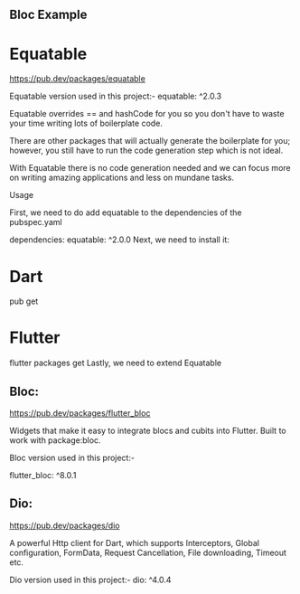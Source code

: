 ## Bloc Example

# Equatable
 
https://pub.dev/packages/equatable

Equatable version used in this project:-
equatable: ^2.0.3

Equatable overrides == and hashCode for you so you don't have to waste your time writing lots of boilerplate code.

There are other packages that will actually generate the boilerplate for you; however, you still have to run the code generation step which is not ideal.

With Equatable there is no code generation needed and we can focus more on writing amazing applications and less on mundane tasks.

Usage

First, we need to do add equatable to the dependencies of the pubspec.yaml

dependencies:
equatable: ^2.0.0
Next, we need to install it:

# Dart
pub get

# Flutter
flutter packages get
Lastly, we need to extend Equatable



## Bloc:

https://pub.dev/packages/flutter_bloc

Widgets that make it easy to integrate blocs and cubits into Flutter. Built to work with package:bloc.


Bloc version used in this project:-

flutter_bloc: ^8.0.1



## Dio:

https://pub.dev/packages/dio

A powerful Http client for Dart, which supports Interceptors, Global configuration, FormData, Request Cancellation, File downloading, Timeout etc.


Dio version used in this project:-
dio: ^4.0.4









